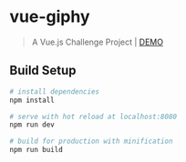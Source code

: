 # vue-giphy

> A Vue.js Challenge Project | 
[DEMO](https://asantebuil.github.io/vue-giphy/)
## Build Setup

``` bash
# install dependencies
npm install

# serve with hot reload at localhost:8080
npm run dev

# build for production with minification
npm run build
```

